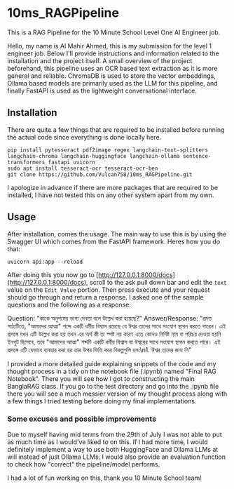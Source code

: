 # 10ms_RAGPipeline
This is a RAG Pipeline for the 10 Minute School Level One AI Engineer job. 

Hello, my name is Al Mahir Ahmed, this is my submission for the level 1 engineer job. Below I'll provide instructions and information related to the installation and the project itself. A small overview of the project beforehand, this pipeline uses an OCR based text extraction as it is more general and reliable. ChromaDB is used to store the vector embeddings, Ollama based models are primarily used as the LLM for this pipeline, and finally FastAPI is used as the lightweight conversational interface.

## Installation

There are quite a few things that are required to be installed before running the actual code since everything is done locally here.
```
pip install pytesseract pdf2image regex langchain-text-splitters langchain-chroma langchain-huggingface langchain-ollama sentence-transformers fastapi uvicorn
sudo apt install tesseract-ocr tesseract-ocr-ben
git clone https://github.com/Vulcan758/10ms_RAGPipeline.git
```
I apologize in advance if there are more packages that are required to be installed, I have not tested this on any other system apart from my own.

## Usage 

After installation, comes the usage. The main way to use this is by using the Swagger UI which comes from the FastAPI framework. Heres how you do that:

```
uvicorn api:app --reload
```

After doing this you now go to [http://127.0.0.1:8000/docs](http://127.0.0.1:8000/docs), scroll to the ask pull down bar and edit the `text` value on the `Edit Value` portion. Then press execute and your request should go through and return a response. I asked one of the sample questions and the following as a response:

Question: "কাকে অনুপমের ভাগ্য দেবতা বলে উল্লেখ করা হয়েছে?"
Answer/Response: "প্রদত্ত পাঠ্যটিতে, \"আমাদের আত্মা\" শব্দে একটি ধর্মীয় বিশ্বাস রয়েছে যে ঈশ্বর তাদের সাথে সংযোগ স্থাপন করতে পারেন। এই প্রসঙ্গে যখন এটি উল্লেখ করা হয় তখন এর অর্থ কী তা স্পষ্ট নয় কারণ এতে কোনও নির্দিষ্ট নাম বা পরিচয় দেওয়া হয়নি ইনপুট হিসেবে, তবে \"আমাদের আত্মা\" শব্দটি একটি ধর্মীয় বিশ্বাস যা ঈশ্বরের সাথে সংযোগ স্থাপন করতে পারে। এই প্রসঙ্গে এটি যেভাবে ব্যবহার করা হয় তার উপর ভিত্তি করে বিকল্পগুলি হল:\n1. ঈশ্বর তাদের জন্য নি" 

I provided a more detailed guide explaining snippets of the code and my thought process in a tidy on the notebook file (.ipynb) named "Final RAG Notebook". There you will see how I got to constructing the main BanglaRAG class. If you go to the test directory and go into the .ipynb file there you will see a much messier version of my thought process along with a few things I tried testing before doing my final implementations.

### Some excuses and possible improvements

Due to myself having mid terms from the 29th of July I was not able to put as much time as I would've liked to on this. If I had more time, I would definitely implement a way to use both HuggingFace and Ollama LLMs at will instead of just Ollama LLMs. I would also provide an evaluation function to check how "correct" the pipeline/model performs. 

I had a lot of fun working on this, thank you 10 Minute School team!

